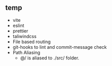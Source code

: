 ## temp

- vite
- eslint
- prettier
- taliwindcss
- File based routing
- git-hooks to lint and commit-message check
- Path Aliasing
  - @/ is aliased to ./src/ folder.
